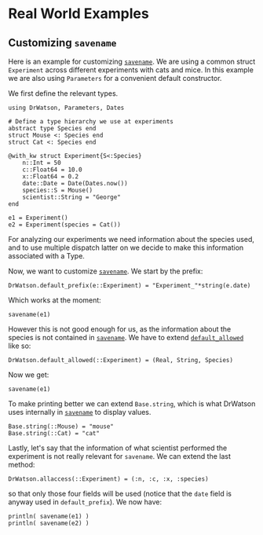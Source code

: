 # Real World Examples


## Customizing `savename`
Here is an example for customizing [`savename`](@ref). We are using a common struct `Experiment` across different experiments with cats and mice.
In this example we are also using `Parameters` for a convenient default constructor.

We first define the relevant types.

```@example
using DrWatson, Parameters, Dates

# Define a type hierarchy we use at experiments
abstract type Species end
struct Mouse <: Species end
struct Cat <: Species end

@with_kw struct Experiment{S<:Species}
    n::Int = 50
    c::Float64 = 10.0
    x::Float64 = 0.2
    date::Date = Date(Dates.now())
    species::S = Mouse()
    scientist::String = "George"
end

e1 = Experiment()
e2 = Experiment(species = Cat())
```

For analyzing our experiments we need information about the species used, and to use multiple dispatch latter on we decide to make this information associated with a Type.

Now, we want to customize [`savename`](@ref). We start by the prefix:
```@example
DrWatson.default_prefix(e::Experiment) = "Experiment_"*string(e.date)
```
Which works at the moment:
```@example
savename(e1)
```
However this is not good enough for us, as the information about the species is not contained in [`savename`](@ref). We have to extend [`default_allowed`](@ref) like so:
```@example
DrWatson.default_allowed(::Experiment) = (Real, String, Species)
```
Now we get:
```@example
savename(e1)
```
To make printing better we can extend `Base.string`, which is what DrWatson uses internally in [`savename`](@ref) to display values.
```@example
Base.string(::Mouse) = "mouse"
Base.string(::Cat) = "cat"
```

Lastly, let's say that the information of what scientist performed the experiment is not really relevant for `savename`. We can extend the last method:
```@example
DrWatson.allaccess(::Experiment) = (:n, :c, :x, :species)
```
so that only those four fields will be used (notice that the `date` field is anyway used in `default_prefix`). We now have:
```@example
println( savename(e1) )
println( savename(e2) )
```
